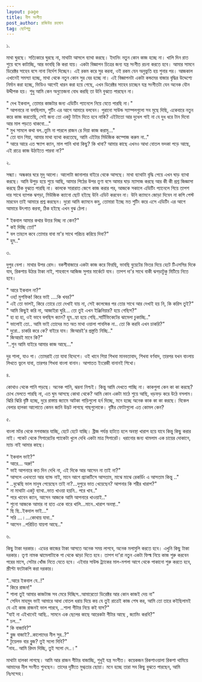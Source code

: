 ```yaml
---
layout: page
title: নীল সংগীত
post_author: রাজিউর রহমান
tag: ছোটগল্প
---
```


১.

মাথা ঘুরছে। সত্যিকারে ঘুরছে না, মাথাটা আসলে ব্যাথা করছে। ইদানিং নতুন কোন কাজ হচ্ছে না। খালি দিন রাত শুয়ে বসে কাটাচ্ছি, আর ভাবছি কি করা যায়। একটা বিজ্ঞাপন চিত্রের জন্য যন্ত্র সংগীত রচনা করতে হবে। আমার সামনে ডিরেক্টর সাহেব বসে নানা নির্দেশ দিচ্ছেন। এই রকম করে সুর করবা, ওই রকম যেন অনুভুতি হয় শুনার পর। আজকাল এখানেই সমস্যা হচ্ছে, মাথা থেকে নতুন কোন সুর বের হচ্ছে না। এই বিজ্ঞাপনটা একটা কন্ডমের বাজার বৃদ্ধির উদ্দেশ্যে নির্মান করা হচ্ছে, ভিডিও আগেই ধারন করা হয়ে গেছে, এখন ডিরেক্টর সাহেব চাচ্ছেন যন্ত্র সংগীতটা যেন অনেক যৌন উদ্দীপক হয়। শুধু আমি কেন অনুত্তেজনা বোধ করছি তা উনি বুঝতে পারছেন না।

" দেখ ইকবাল, তোমার কাজটার জন্য এডিটিং প্যানেলে নিয়ে যেতে পারছি না।"  
" আপনারে না বলছিলাম, শুটিং এর আগে আমারে বলবেন। পুরানো সাউন্ড স্যাম্পলগুলো সব মুছে দিছি, একেবারে নতুন করে কাজ করতেছি, সেই জন্য তো একটু টাইম দিতে হবে নাকি? এইটাতো আর দুধেল গাই না যে দুধ ধরে টান দিবো আর মাল পড়তে থাকবো..."  
" মুখ সামলে কথা বল..তুমি না পারলে রাজন রে দিয়া কাজ করামু..."  
" তো যান গিয়া, আমার মাথা ব্যাথা করতেছে, আমি এইটার মিউজিক কম্পোজ করুম না.."  
" আরে আরে এত ক্ষ্যাপ ক্যান, মাল পানি খাবা কিছু? কি খাবা? আমার কাছে এখনও আধা বোতল ভদকা পড়ে আছে, এই রাত্রে কাজ উঠাইতে পারবা না?"  
<!--more-->

২.

সন্ধ্যা। অন্ধকার ঘরে মৃদু আলো। আলোটা জানালার বাইরে থেকে আসছে। মাথা ব্যাথাটা বৃদ্ধি পেয়ে এখন ঘাড় ব্যাথা করছে। আমি উপুড় হয়ে শুয়ে আছি, আমার পিঠের উপর তৃণা বসে আমার ঘাড় ম্যাসাজ করছে আর কী কী প্রশ্ন জিজ্ঞাসা করছে ঠিক বুঝতে পারছি না। কালকে সারারাত জেগে কাজ করার পর, আজকে সকালে এডিটিং প্যানেলে গিয়ে তাপশ দার সাথে ব্যাপক ঝগড়া, মিউজিক ক্যানো ছোট হইছে উনি এডিট করবেন না। উনি ক্যামনে জোড়া দিবেন না কপি পেস্ট মারবেন তাই আমারে প্রশ্ন করছেন। দুরো আমি ক্যামনে কমু, তোমারা ইচ্ছে মত শুটিং করে এসে এডিটিং এর আগে আমারে উৎপাত করবা, ঠিক হইছে এখন বুঝ ঠেলা।

" ইকবাল আমার কথার উত্তর দিচ্ছ না কেন?"  
" কই দিচ্ছি তো!"  
" বল তাহলে কবে তোমার বাবা মা'র সাথে পরিচয় করিয়ে দিবা?"  
" হুম.."  

৩.

দুপুর বেলা। মাথার উপর রোদ। বকশীবাজারে একটা কাজ করে ফিরছি, ভাবছি বুয়েটের ভিতর দিয়ে হেটে টিএসসির দিকে যাব, রিকশায় উঠার টাকা নাই, শাহবাগে আজিজ সুপার মার্কেটে যাব। তাপশ দা'র সাথে বাকী ঝগড়াটুকু মিটিয়ে নিতে হবে।

" আরে ইকবাল না?"  
" ওহ! মুশফিক! কিরে ভাই ....কি খবর?"  
" এই তো ভালই, কিরে তোরে তো দেখাই যায় না, সেই কলেজের পর তোর সাথে আর দেখাই হয় নি, কি করিস তুই?"  
" আমি কিছুই করি না, আজাইরা ঘুরি... তো তুই এখন ইঞ্জিনিয়ার? হয়ে গেছিস?"  
" হা হা হা, ওই ভাবে বলছিস ক্যান? হুম..হ্যা হয়ে গেছি..সার্টিফিকেটের ঝামেলা চুকাচ্ছি.."  
" ভালোই তো.. আমি ভাই তোদের মত অত মাথা ওয়ালা পাবলিক না.. তো কি করবি এখন চাকরি?"  
" দুরো.. চাকরি করে কে? বাইরে যাব। জিআরই'র প্রস্তুতি নিচ্ছি.."  
" জিআরই মানে কি?"  
"..শুন আমি যাইরে আমার কাজ আছে..."  

দুর শালা, যাও গা। তোমরাই তো যাবা বিদেশে। ওই খানে গিয়া শিখবা মানবতাবাদ, শিখবা বর্ণবাদ, তারপর যখন বাংলায় লিখতে ভুলে যাবা, তারপর শিখবা বাংলা বানান। আপাতত ইংরেজী বানানই শিখো।

৪.

কোথাও থেকে পানি পড়ছে। অনেক পানি, ঝরনা নিশ্চই। কিন্তু আমি দেখতে পাচ্ছি না। কাকগুলা কেন কা কা করছে? চোখ মেলতে পারছি না, এত ঘুম আসছে কোথা থেকে? আমি কোন একটা মাঠে শুয়ে আছি, ধড়ফড় করে উঠে বসলাম। ঝিরি ঝিরি বৃষ্টি হচ্ছে, দুরে রাস্তায় জ্যামে আটকা গাড়িগুলো হর্ন দিচ্ছে, মনে হচ্ছে অনেক কাক কা কা করছে। বিকেল বেলার হালকা আলোতে কেমন জানি উদ্ভট লাগছে গাছগুলোকে। বৃষ্টির ফোটাগুলো এত কোমল কেন?

৫.

বাংলা মটর থেকে মগবাজার যাচ্ছি, হেটে হেটে যাচ্ছি। ব্রীজ পর্যন্ত হাটতে হলে অবস্থা খারাপ হয়ে যাবে কিন্তু কিছু করার নাই। পকেট থেকে সিগারেটের প্যাকেটা খুলে দেখি একটা মাত্র সিগারেট। ধরানোর জন্য থামলাম এক চায়ের দোকানে, ম্যাচ নাই আমার কাছে।

" ইকবাল ভাই?"  
" আরে... অরু!"  
" ভাই আপনারে কত দিন দেখি না, এই দিকে আর আসেন না তাই না?"  
" আসলে এখনতো আর ব্যান্ড নাই, মানে আগে প্র্যাকটিসে আসতাম, মাঝে মাঝে রেকর্ডিং এ আসতাম কিন্তু .."  
" ..বুঝেছি ভাল মানুষ পেয়েছেন তাই না?...দুপুরে ভাত খেয়েছেন? আপনার কি শরীর খারাপ?"  
" না মাথাটা একটু ব্যাথা..ভাত খাওয়া হয়নি.. পরে খাব.."  
" পরে খাবেন ক্যান, আসেন আজকে আমি আপনারে খাওয়াই.."  
" শুনো আজকে আমার না হাত একে বারে খালি...মানে..খারাপ অবস্থা.."  
" ছি ছি..ইকবাল ভাই..."  
" সরি ...।...কোথায় যাবা.."  
" আসেন ..পরিচিত যায়গা আছে.."  

৬.

কিছু টাকা দরকার। এডের কাজের টাকা আসতে অনেক সময় লাগবে, অনেক মলামুলি করতে হবে। এখুনি কিছু টাকা দরকার। তৃণা নামক ঝামেলাটাকে গা থেকে ঝাড়া দিতে হবে। তাপশ দা'রা নতুন একটা ফিল্ম নিয়ে কাজ শুরু করবেন পরের মাসে, সেটার খোঁজ নিতে যেতে হবে। এইবার সাউন্ড ট্র্যাকের মাল-মশলা আগে থেকে পাকানো শুরু করতে হবে, স্ক্রীপ্টা ফটোকপি করা দরকার।

"..আরে ইকবাল যে..!"  
" কিরে রাজন!"  
" শালা তুই আমার কাজটাজ সব মেরে দিচ্ছিস..আমারেতো ডিরেক্টর আর কোন কাজই দেয় না"  
" সেদিন মাহমুদ ভাই আমারে আধা বোতল ধরায় দিয়ে কয় যে তুই রাত্রেই কাজ শেষ কর, আমি তো তারে কইছিলামই যে এই কাজ রাজনই ভাল পারবে, ..শালা গীটার নিয়ে কই যাস?"  
"যাই না এইখানেই আছি.. সামনে এক ছেলের কাছে আরেকটা গীটার আছে , জ্যামিং করবি?"  
" চল..."  
" কি বাজাবি?"  
" ব্লুজ বাজাই?..কালোদের নীল সুর..?"  
" টুয়েলভ বার ব্লুজ? তুই সলো দিবি?"  
"নাহ.. আমি রিদম দিচ্ছি, তুই সলো দে..।"  

মাথাটা হালকা লাগছে। আমি আর রাজন গীটার বাজাচ্ছি, শুধুই যন্ত্র সংগীত। কয়েকজন রিকশাওয়ালা রিকশা থামিয়ে আমাদের নীল সংগীত শুনছেন। তাদের দৃষ্টিতে মুগ্ধতার ছোয়া। মনে হচ্ছে তারা সব কিছু বুঝতে পারছেন, আমি নিঃসন্দেহ।